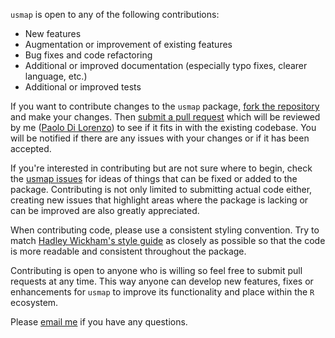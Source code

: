 `usmap` is open to any of the following contributions:
* New features
* Augmentation or improvement of existing features
* Bug fixes and code refactoring
* Additional or improved documentation (especially typo fixes, clearer language, etc.)
* Additional or improved tests

If you want to contribute changes to the `usmap` package, [fork the repository](https://help.github.com/articles/fork-a-repo) and make your changes. Then [submit a pull request](https://help.github.com/articles/creating-a-pull-request/) which will be reviewed by me ([Paolo Di Lorenzo](https://github.com/pdil)) to see if it fits in with the existing codebase. You will be notified if there are any issues with your changes or if it has been accepted.

If you're interested in contributing but are not sure where to begin, check the [usmap issues](https://github.com/pdil/usmap/issues) for ideas of things that can be fixed or added to the package. Contributing is not only limited to submitting actual code either, creating new issues that highlight areas where the package is lacking or can be improved are also greatly appreciated.

When contributing code, please use a consistent styling convention. Try to match [Hadley Wickham's style guide](http://adv-r.had.co.nz/Style.html) as closely as possible so that the code is more readable and consistent throughout the package.

Contributing is open to anyone who is willing so feel free to submit pull requests at any time. This way anyone can develop new features, fixes or enhancements for `usmap` to improve its functionality and place within the `R` ecosystem.

Please [email me](mailto:paolo@dilorenzo.pl?subject=Contributing%20to%20usmap) if you have any questions.